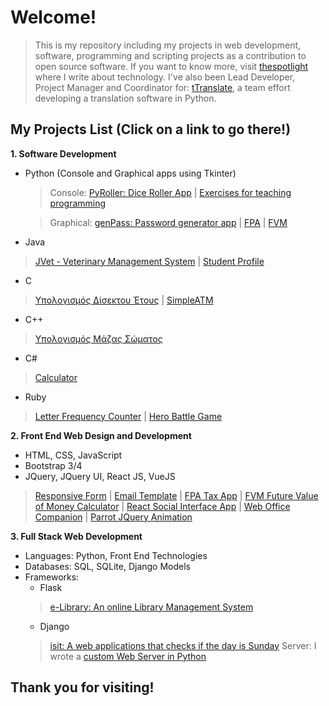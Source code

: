                                       
#                                               Welcome!
>This is my repository including my projects in web development, software, programming and scripting projects as a contribution to open source software.
If you want to know more, visit [thespotlight](https://thespotlight.gr) where I write about technology.
I've also been Lead Developer, Project Manager and Coordinator for: [tTranslate](https://repl.it/@nikosnikitas/tTranslate#main.py), a team effort developing a translation software in Python.

## My Projects List (Click on a link to go there!)
**1. Software Development**
  - Python (Console and Graphical apps using Tkinter)
    >Console: [PyRoller: Dice Roller App](https://github.com/nikosnikitas/my_projects/tree/master/PyRoller%20-%20A%20Python%20Dice%20Roller%20-%20%CE%A0%CF%81%CF%8C%CE%B3%CF%81%CE%B1%CE%BC%CE%BC%CE%B1%20%CF%80%CE%BF%CF%85%20%CF%81%CE%AF%CF%87%CE%BD%CE%B5%CE%B9%20%CE%B6%CE%AC%CF%81%CE%B9-%CE%BA%CE%AD%CF%81%CE%BC%CE%B1) | [Exercises for teaching programming](https://github.com/nikosnikitas/my_projects/tree/master/Python%20Exercises)
    
    >Graphical: [genPass: Password generator app](https://github.com/nikosnikitas/my_projects/blob/master/geN-Pass%20-%20%CE%A0%CF%81%CF%8C%CE%B3%CF%81%CE%B1%CE%BC%CE%BC%CE%B1%20%CF%80%CE%BF%CF%85%20%CE%BC%CE%B1%CF%82%20%CE%B4%CE%AF%CE%BD%CE%B5%CE%B9%20%CE%B1%CF%83%CF%86%CE%B1%CE%BB%CE%B5%CE%AF%CF%82%20%CE%BA%CF%89%CE%B4%CE%B9%CE%BA%CE%BF%CF%8D%CF%82/password_generator.py) | [FPA](https://github.com/nikosnikitas/my_projects/blob/master/Financial%20Apps%20-%20%20%CE%95%CF%86%CE%B1%CF%81%CE%BC%CE%BF%CE%B3%CE%AD%CF%82%20%CF%83%CF%87%CE%B5%CF%84%CE%B9%CE%BA%CE%AD%CF%82%20%CE%BC%CE%B5%20%CF%84%CE%B7%CE%BD%20%CE%9F%CE%B9%CE%BA%CE%BF%CE%BD%CE%BF%CE%BC%CE%AF%CE%B1/fpa.py) | [FVM](https://github.com/nikosnikitas/my_projects/blob/master/Financial%20Apps%20-%20%20%CE%95%CF%86%CE%B1%CF%81%CE%BC%CE%BF%CE%B3%CE%AD%CF%82%20%CF%83%CF%87%CE%B5%CF%84%CE%B9%CE%BA%CE%AD%CF%82%20%CE%BC%CE%B5%20%CF%84%CE%B7%CE%BD%20%CE%9F%CE%B9%CE%BA%CE%BF%CE%BD%CE%BF%CE%BC%CE%AF%CE%B1/fvm.py)
  - Java
  >[JVet - Veterinary Management System](https://github.com/nikosnikitas/my_projects/blob/master/Java/JVet.java) | [Student Profile](https://github.com/nikosnikitas/my_projects/blob/master/Java/StudentProfile.java)
  - C 
  >[Υπολογισμός Δίσεκτου Έτους](https://github.com/nikosnikitas/my_projects/blob/master/Calculating%20Apps%20-%20%CE%95%CF%86%CE%B1%CF%81%CE%BC%CE%BF%CE%B3%CE%AD%CF%82%20%CF%80%CE%BF%CF%85%20%CE%BA%CE%AC%CE%BD%CE%BF%CF%85%CE%BD%20%CF%85%CF%80%CE%BF%CE%BB%CE%BF%CE%B3%CE%B9%CF%83%CE%BC%CE%BF%CF%8D%CF%82/%CE%A5%CF%80%CE%BF%CE%BB%CE%BF%CE%B3%CE%B9%CF%83%CE%BC%CF%8C%CF%82%20%CE%94%CE%AF%CF%83%CE%B5%CE%BA%CF%84%CE%BF%CF%85%20%CE%AD%CF%84%CE%BF%CF%85%CF%82.c)
   | [SimpleATM](https://github.com/nikosnikitas/my_projects/blob/master/Simple%20ATM%20-%20%CE%91%CF%80%CE%BB%CF%8C%20%CE%A0%CF%81%CF%8C%CE%B3%CF%81%CE%B1%CE%BC%CE%BC%CE%B1%20%CE%91%CF%85%CF%84%CF%8C%CE%BC%CE%B1%CF%84%CE%BF%CF%85%20%CE%A4%CE%B5%CF%81%CE%BC%CE%B1%CF%84%CE%B9%CE%BA%CE%BF%CF%8D%20%CE%9C%CE%B7%CF%87%CE%B1%CE%BD%CE%AE%CE%BC%CE%B1%CF%84%CE%BF%CF%82%20%CE%91%CE%A4%CE%9C/atm.c)
  - C++
  >[Υπολογισμός Μάζας Σώματος](https://github.com/nikosnikitas/my_projects/blob/master/Calculating%20Apps%20-%20%CE%95%CF%86%CE%B1%CF%81%CE%BC%CE%BF%CE%B3%CE%AD%CF%82%20%CF%80%CE%BF%CF%85%20%CE%BA%CE%AC%CE%BD%CE%BF%CF%85%CE%BD%20%CF%85%CF%80%CE%BF%CE%BB%CE%BF%CE%B3%CE%B9%CF%83%CE%BC%CE%BF%CF%8D%CF%82/%CE%A5%CF%80%CE%BF%CE%BB%CE%BF%CE%B3%CE%B9%CF%83%CE%BC%CF%8C%CF%82%20%CE%9C%CE%AC%CE%B6%CE%B1%CF%82%20%CE%A3%CF%8E%CE%BC%CE%B1%CF%84%CE%BF%CF%82.cpp)
  - C#
  >[Calculator](https://github.com/nikosnikitas/my_projects/blob/master/Calculating%20Apps%20-%20%CE%95%CF%86%CE%B1%CF%81%CE%BC%CE%BF%CE%B3%CE%AD%CF%82%20%CF%80%CE%BF%CF%85%20%CE%BA%CE%AC%CE%BD%CE%BF%CF%85%CE%BD%20%CF%85%CF%80%CE%BF%CE%BB%CE%BF%CE%B3%CE%B9%CF%83%CE%BC%CE%BF%CF%8D%CF%82/Calculator.cs)
  - Ruby
  >[Letter Frequency Counter](https://github.com/nikosnikitas/my_projects/blob/master/Ruby/letter_frequency_counter.rb) | [Hero Battle Game](https://github.com/nikosnikitas/my_projects/blob/master/Ruby/HeroBattleGame.rb)
  
**2. Front End Web Design and Development**
  - HTML, CSS, JavaScript
  - Bootstrap 3/4
  - JQuery, JQuery UI, React JS, VueJS
  >[Responsive Form](https://github.com/nikosnikitas/my_projects/blob/master/ResponsiveSurveyForm.html) | [Email Template](https://github.com/nikosnikitas/my_projects/blob/master/email.html) | [FPA Tax App](https://github.com/nikosnikitas/my_projects/blob/master/Financial%20Apps%20-%20%20%CE%95%CF%86%CE%B1%CF%81%CE%BC%CE%BF%CE%B3%CE%AD%CF%82%20%CF%83%CF%87%CE%B5%CF%84%CE%B9%CE%BA%CE%AD%CF%82%20%CE%BC%CE%B5%20%CF%84%CE%B7%CE%BD%20%CE%9F%CE%B9%CE%BA%CE%BF%CE%BD%CE%BF%CE%BC%CE%AF%CE%B1/FPA-HTML5.html) | [FVM Future Value of Money Calculator](https://github.com/nikosnikitas/my_projects/blob/master/Financial%20Apps%20-%20%20%CE%95%CF%86%CE%B1%CF%81%CE%BC%CE%BF%CE%B3%CE%AD%CF%82%20%CF%83%CF%87%CE%B5%CF%84%CE%B9%CE%BA%CE%AD%CF%82%20%CE%BC%CE%B5%20%CF%84%CE%B7%CE%BD%20%CE%9F%CE%B9%CE%BA%CE%BF%CE%BD%CE%BF%CE%BC%CE%AF%CE%B1/FVM-HTML5.html) | [React Social Interface App](https://github.com/nikosnikitas/my_projects/tree/master/React-made%20Social%20Interface%20Web%20App%20-%20%CE%95%CF%86%CE%B1%CF%81%CE%BC%CE%BF%CE%B3%CE%AE%20%CE%BA%CE%BF%CE%B9%CE%BD%CF%89%CE%BD%CE%B9%CE%BA%CE%AE%CF%82%20%CE%B4%CE%B9%CE%BA%CF%84%CF%8D%CF%89%CF%83%CE%B7%CF%82%20%CE%BC%CE%B5%20ReactJS) 
  | [Web Office Companion](https://github.com/nikosnikitas/my_projects/tree/master/webOffice%20Companion) | [Parrot JQuery Animation](https://github.com/nikosnikitas/my_projects/blob/master/Parrot_JQuery_Animation.html)
 
**3. Full Stack Web Development**
  - Languages: Python, Front End Technologies
  - Databases: SQL, SQLite, Django Models
  - Frameworks:
    - Flask
    >[e-Library: An online Library Management System](https://github.com/nikosnikitas/my_projects/tree/master/e-Library)
    - Django
    >[isit: A web applications that checks if the day is Sunday](https://github.com/nikosnikitas/my_projects/tree/master/Django/isit)
    Server:
      >I wrote a [custom Web Server in Python](https://github.com/nikosnikitas/my_projects/blob/master/PythonCustomWebServer.py) 

##                                               Thank you for visiting!
